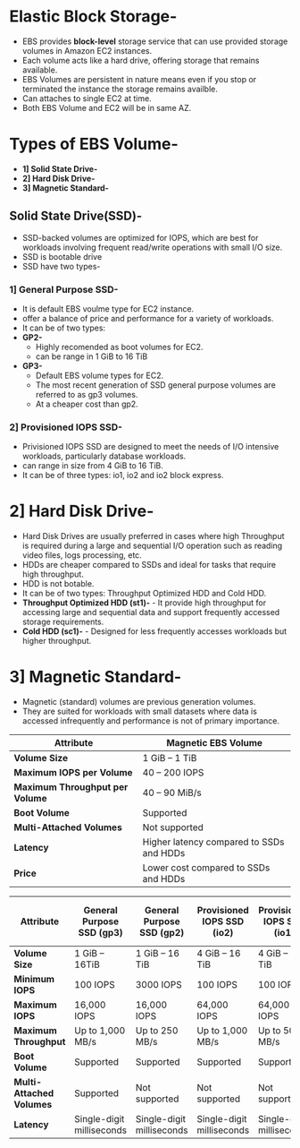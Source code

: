 # Elastic Block Storage-
- EBS provides **block-level** storage service that can use provided storage volumes in Amazon EC2 instances.
- Each volume acts like a hard drive, offering storage that remains available.
- EBS Volumes are persistent in nature means even if you stop or terminated the instance the storage remains availble.
- Can attaches to single EC2 at time.
- Both EBS Volume and EC2 will be in same AZ.

# Types of EBS Volume-
- **1] Solid State Drive-**
- **2] Hard Disk Drive-**
- **3] Magnetic Standard-**


## Solid State Drive(SSD)-
- SSD-backed volumes are optimized for IOPS, which are best for workloads involving frequent read/write operations with small I/O size.
- SSD is bootable drive
- SSD have two types-

### 1] General Purpose SSD-
- It is default EBS voulme type for EC2 instance.
- offer a balance of price and performance for a variety of workloads. 
- It can be of two types:
- **GP2-**
     - Highly recomended as boot volumes for EC2.
     - can be range in 1 GiB to 16 TiB
- **GP3-**
     -  Default EBS volume types for EC2.
     -  The most recent generation of SSD general purpose volumes are referred to as gp3 volumes.
     -   At a cheaper cost than gp2.

### 2] Provisioned IOPS SSD-
- Privisioned IOPS SSD are designed to meet the needs of I/O intensive workloads, particularly database workloads.
- can range in size from 4 GiB to 16 TiB.
- It can be of three types: io1, io2 and io2 block express.

# 2] Hard Disk Drive-
- Hard Disk Drives are usually preferred in cases where high Throughput is required during a large and sequential I/O operation such as reading video files, logs processing, etc.
- HDDs are cheaper compared to SSDs and ideal for tasks that require high throughput.
- HDD is not  botable.
- It can be of two types: Throughput Optimized HDD and Cold HDD.
- **Throughput Optimized HDD (st1)-**
      - It provide high throughput for accessing large and sequential data and support frequently accessed storage requirements.
- **Cold HDD (sc1)-**
      - Designed for less frequently accesses workloads but higher throughput.

# 3] Magnetic Standard-
- Magnetic (standard) volumes are previous generation volumes.
- They are suited for workloads with small datasets where data is accessed infrequently and performance is not of primary importance.

| **Attribute**                | **Magnetic EBS Volume**                  |
|------------------------------|------------------------------------------|
| **Volume Size**              | 1 GiB – 1 TiB                           |
| **Maximum IOPS per Volume**  | 40 – 200 IOPS                            |
| **Maximum Throughput per Volume** | 40 – 90 MiB/s                        |
| **Boot Volume**              | Supported                                |
| **Multi-Attached Volumes**   | Not supported                            |
| **Latency**                  | Higher latency compared to SSDs and HDDs|
| **Price**                    | Lower cost compared to SSDs and HDDs    |




| **Attribute**                | **General Purpose SSD (gp3)** | **General Purpose SSD (gp2)** | **Provisioned IOPS SSD (io2)** | **Provisioned IOPS SSD (io1)** | **Provisioned IOPS SSD (io2 Block Express)** | **Throughput Optimized HDD (st1)** | **Cold HDD (sc1)** |
|------------------------------|------------------------------|------------------------------|-------------------------------|-------------------------------|-----------------------------------------|-----------------------------------|--------------------|
| **Volume Size**              | 1 GiB – 16TiB               | 1 GiB – 16 TiB               | 4 GiB – 16 TiB                | 4 GiB – 16 TiB                | 4 GiB – 64 TiB                         | 500 GiB – 16 TiB                   | 500 GiB – 16 TiB   |
| **Minimum IOPS**             | 100 IOPS                     | 3000 IOPS                     | 100 IOPS                      | 100 IOPS                      | 100 IOPS                                | 100 IOPS                           | 50 IOPS            |
| **Maximum IOPS**             | 16,000 IOPS                  | 16,000 IOPS                  | 64,000 IOPS                   | 64,000 IOPS                   | 256,000 IOPS                            | 500 IOPS                           | 250 IOPS           |
| **Maximum Throughput**       | Up to 1,000 MB/s             | Up to 250 MB/s               | Up to 1,000 MB/s              | Up to 500 MB/s                | Up to 4,000 MB/s                        | Up to 500 MB/s                     | Up to 250 MB/s     |
| **Boot Volume**              | Supported                    | Supported                    | Supported                     | Supported                     | Supported                               | Supported                          | Supported          |
| **Multi-Attached Volumes**   | Supported                    | Not supported                | Not supported                 | Not supported                 | Not supported                           | Not supported                      | Not supported      |
| **Latency**                  | Single-digit milliseconds    | Single-digit milliseconds    | Single-digit milliseconds     | Single-digit milliseconds     | Single-digit milliseconds               | Single-digit milliseconds          | Single-digit milliseconds |







                                                                                       
